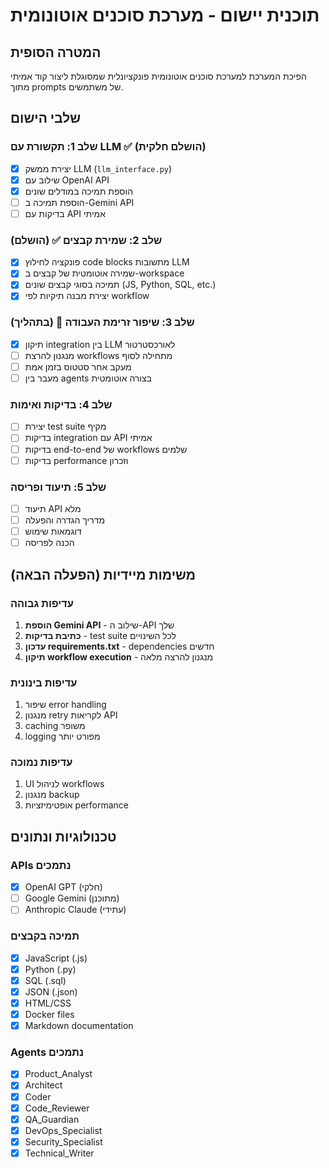 # תוכנית יישום - מערכת סוכנים אוטונומית

## המטרה הסופית
הפיכת המערכת למערכת סוכנים אוטונומית פונקציונלית שמסוגלת ליצור קוד אמיתי מתוך prompts של משתמשים.

## שלבי הישום

### שלב 1: תקשורת עם LLM ✅ (הושלם חלקית)
- [x] יצירת ממשק LLM (`llm_interface.py`)
- [x] שילוב עם OpenAI API
- [x] הוספת תמיכה במודלים שונים
- [ ] הוספת תמיכה ב-Gemini API
- [ ] בדיקות עם API אמיתי

### שלב 2: שמירת קבצים ✅ (הושלם)
- [x] פונקציה לחילוץ code blocks מתשובות LLM
- [x] שמירה אוטומטית של קבצים ב-workspace
- [x] תמיכה בסוגי קבצים שונים (JS, Python, SQL, etc.)
- [x] יצירת מבנה תיקיות לפי workflow

### שלב 3: שיפור זרימת העבודה 🔄 (בתהליך)
- [x] תיקון integration בין LLM לאורכסטרטור
- [ ] מנגנון להרצת workflows מתחילה לסוף
- [ ] מעקב אחר סטטוס בזמן אמת
- [ ] מעבר בין agents בצורה אוטומטית

### שלב 4: בדיקות ואימות
- [ ] יצירת test suite מקיף
- [ ] בדיקות integration עם API אמיתי
- [ ] בדיקות end-to-end של workflows שלמים
- [ ] בדיקות performance וזכרון

### שלב 5: תיעוד ופריסה
- [ ] תיעוד API מלא
- [ ] מדריך הגדרה והפעלה
- [ ] דוגמאות שימוש
- [ ] הכנה לפריסה

## משימות מיידיות (הפעלה הבאה)

### עדיפות גבוהה
1. **הוספת Gemini API** - שילוב ה-API שלך
2. **כתיבת בדיקות** - test suite לכל השינויים
3. **עדכון requirements.txt** - dependencies חדשים
4. **תיקון workflow execution** - מנגנון להרצה מלאה

### עדיפות בינונית
1. שיפור error handling
2. מנגנון retry לקריאות API
3. caching משופר
4. logging מפורט יותר

### עדיפות נמוכה
1. UI לניהול workflows
2. מנגנון backup
3. אופטימיזציות performance

## טכנולוגיות ונתונים

### APIs נתמכים
- [x] OpenAI GPT (חלקי)
- [ ] Google Gemini (מתוכנן)
- [ ] Anthropic Claude (עתידי)

### תמיכה בקבצים
- [x] JavaScript (.js)
- [x] Python (.py)
- [x] SQL (.sql)
- [x] JSON (.json)
- [x] HTML/CSS
- [x] Docker files
- [x] Markdown documentation

### Agents נתמכים
- [x] Product_Analyst
- [x] Architect
- [x] Coder
- [x] Code_Reviewer
- [x] QA_Guardian
- [x] DevOps_Specialist
- [x] Security_Specialist
- [x] Technical_Writer
